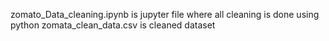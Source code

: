 zomato_Data_cleaning.ipynb  is jupyter file where all cleaning is done using python
zomata_clean_data.csv is cleaned dataset
